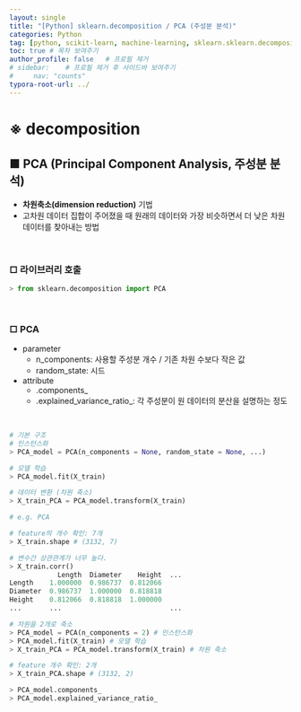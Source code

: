 ```yaml
---
layout: single
title: "[Python] sklearn.decomposition / PCA (주성분 분석)"
categories: Python
tag: [python, scikit-learn, machine-learning, sklearn.sklearn.decomposition, pca, .transform(), .components_ .explained_variance_ratio_]
toc: true # 목차 보여주기
author_profile: false   # 프로필 제거
# sidebar:    # 프로필 제거 후 사이드바 보여주기
#     nav: "counts"
typora-root-url: ../
---
```


# ※ decomposition

## ■ PCA (Principal Component Analysis, 주성분 분석)
- **차원축소(dimension reduction)** 기법
- 고차원 데이터 집합이 주어졌을 때 원래의 데이터와 가장 비슷하면서 더 낮은 차원 데이터를 찾아내는 방법

<br>

### □ 라이브러리 호출

```py
> from sklearn.decomposition import PCA
```

<br>

### □ PCA
- parameter
  - n_components: 사용할 주성분 개수 / 기존 차원 수보다 작은 값
  - random_state: 시드
- attribute
  - .components_
  - .explained_variance_ratio_: 각 주성분이 원 데이터의 분산을 설명하는 정도

<br>

```py
# 기본 구조
# 인스턴스화
> PCA_model = PCA(n_components = None, random_state = None, ...)

# 모델 학습
> PCA_model.fit(X_train)

# 데이터 변환 (차원 축소)
> X_train_PCA = PCA_model.transform(X_train)
```

```py
# e.g. PCA

# feature의 개수 확인: 7개
> X_train.shape # (3132, 7)

# 변수간 상관관계가 너무 높다.
> X_train.corr()
            Length  Diameter    Height  ...
Length    1.000000  0.986737  0.812066
Diameter  0.986737  1.000000  0.818818
Height    0.812066  0.818818  1.000000
...       ...                           ...

# 차원을 2개로 축소
> PCA_model = PCA(n_components = 2) # 인스턴스화
> PCA_model.fit(X_train) # 모델 학습
> X_train_PCA = PCA_model.transform(X_train) # 차원 축소

# feature 개수 확인: 2개
> X_train_PCA.shape # (3132, 2)

> PCA_model.components_
> PCA_model.explained_variance_ratio_
```